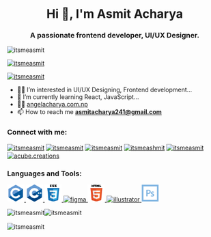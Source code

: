 <h1 align="center">Hi 👋, I'm Asmit Acharya</h1>
<h3 align="center">A passionate frontend developer, UI/UX Designer.</h3>


<p align="left"> <img src="https://komarev.com/ghpvc/?username=itsmeasmit&label=Profile%20views&color=0e75b6&style=flat" alt="itsmeasmit" /> </p>

<p align="left"> <a href="https://github.com/ryo-ma/github-profile-trophy"><img src="https://github-profile-trophy.vercel.app/?username=itsmeasmit" alt="itsmeasmit" /></a> </p>

<p align="left"> <a href="https://twitter.com/itsmeasmit" target="blank"><img src="https://img.shields.io/twitter/follow/itsmeasmit?logo=twitter&style=for-the-badge" alt="itsmeasmit" /></a> </p>

- 👨‍💻 I’m interested in UI/UX Designing, Frontend development...
- 🌱 I’m currently learning React, JavaScript...
- 👨‍💻 [angelacharya.com.np](angelacharya.com.np)
- 📫 How to reach me **asmitacharya241@gmail.com**

<h3 align="left">Connect with me:</h3>
<p align="left">
<a href="https://dev.to/itsmeasmit" target="blank"><img align="center" src="https://raw.githubusercontent.com/rahuldkjain/github-profile-readme-generator/master/src/images/icons/Social/devto.svg" alt="itsmeasmit" height="30" width="40" /></a>
<a href="https://twitter.com/itsmeasmit" target="blank"><img align="center" src="https://raw.githubusercontent.com/rahuldkjain/github-profile-readme-generator/master/src/images/icons/Social/twitter.svg" alt="itsmeasmit" height="30" width="40" /></a>
<a href="https://linkedin.com/in/itsmeasmit" target="blank"><img align="center" src="https://raw.githubusercontent.com/rahuldkjain/github-profile-readme-generator/master/src/images/icons/Social/linked-in-alt.svg" alt="itsmeasmit" height="30" width="40" /></a>
<a href="https://fb.com/itsmeashmit" target="blank"><img align="center" src="https://raw.githubusercontent.com/rahuldkjain/github-profile-readme-generator/master/src/images/icons/Social/facebook.svg" alt="itsmeashmit" height="30" width="40" /></a>
<a href="https://instagram.com/itsmeasmit" target="blank"><img align="center" src="https://raw.githubusercontent.com/rahuldkjain/github-profile-readme-generator/master/src/images/icons/Social/instagram.svg" alt="itsmeasmit" height="30" width="40" /></a>
<a href="https://www.youtube.com/c/acube.creations" target="blank"><img align="center" src="https://raw.githubusercontent.com/rahuldkjain/github-profile-readme-generator/master/src/images/icons/Social/youtube.svg" alt="acube.creations" height="30" width="40" /></a>
</p>

<h3 align="left">Languages and Tools:</h3>
<p align="left"> <a href="https://www.cprogramming.com/" target="_blank" rel="noreferrer"> <img src="https://raw.githubusercontent.com/devicons/devicon/master/icons/c/c-original.svg" alt="c" width="40" height="40"/> </a> <a href="https://www.w3schools.com/cpp/" target="_blank" rel="noreferrer"> <img src="https://raw.githubusercontent.com/devicons/devicon/master/icons/cplusplus/cplusplus-original.svg" alt="cplusplus" width="40" height="40"/> </a> <a href="https://www.w3schools.com/css/" target="_blank" rel="noreferrer"> <img src="https://raw.githubusercontent.com/devicons/devicon/master/icons/css3/css3-original-wordmark.svg" alt="css3" width="40" height="40"/> </a> <a href="https://www.figma.com/" target="_blank" rel="noreferrer"> <img src="https://www.vectorlogo.zone/logos/figma/figma-icon.svg" alt="figma" width="40" height="40"/> </a> <a href="https://www.w3.org/html/" target="_blank" rel="noreferrer"> <img src="https://raw.githubusercontent.com/devicons/devicon/master/icons/html5/html5-original-wordmark.svg" alt="html5" width="40" height="40"/> </a> <a href="https://www.adobe.com/in/products/illustrator.html" target="_blank" rel="noreferrer"> <img src="https://www.vectorlogo.zone/logos/adobe_illustrator/adobe_illustrator-icon.svg" alt="illustrator" width="40" height="40"/> </a> <a href="https://www.photoshop.com/en" target="_blank" rel="noreferrer"> <img src="https://raw.githubusercontent.com/devicons/devicon/master/icons/photoshop/photoshop-line.svg" alt="photoshop" width="40" height="40"/> </a> </p>

<p><img align="left" src="https://github-readme-stats.vercel.app/api/top-langs?username=itsmeasmit&theme=highcontrast&show_icons=true&locale=en&layout=compact" alt="itsmeasmit" /></p>

<p>&nbsp;<img align="left" src="https://github-readme-stats.vercel.app/api?username=itsmeasmit&theme=highcontrast&show_icons=true&locale=en" alt="itsmeasmit" /></p>

<p><img align="center" src="https://streak-stats.demolab.com?user=itsmeasmit&theme=highcontrast" alt="itsmeasmit" /></p>

